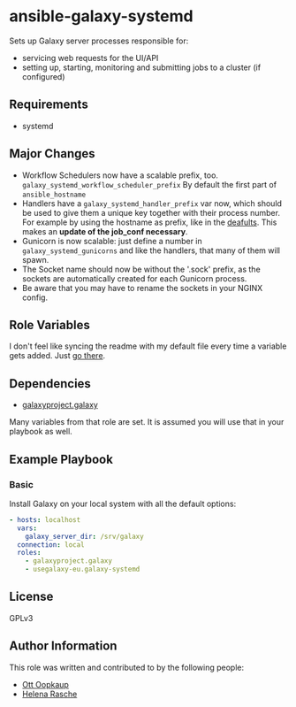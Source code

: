 # ansible-galaxy-systemd

Sets up Galaxy server processes responsible for:

- servicing web requests for the UI/API
- setting up, starting, monitoring and submitting jobs to a cluster (if configured)

## Requirements

- systemd

## Major Changes

- Workflow Schedulers now have a scalable prefix, too. `galaxy_systemd_workflow_scheduler_prefix` By default the first part of `ansible_hostname`
- Handlers have a `galaxy_systemd_handler_prefix` var now, which should be used to give them a unique key together with their process number. For example by using the hostname as prefix, like in the [deafults][defaults]. This makes an **update of the job_conf necessary**.
- Gunicorn is now scalable: just define a number in `galaxy_systemd_gunicorns` and like the handlers, that many of them will spawn.
- The Socket name should now be without the '.sock' prefix, as the sockets are automatically created for each Gunicorn process.
- Be aware that you may have to rename the sockets in your NGINX config.

## Role Variables

I don't feel like syncing the readme with my default file every time a variable gets added. Just [go there][defaults].

[defaults]: defaults/main.yml

## Dependencies

- [galaxyproject.galaxy](https://github.com/galaxyproject/ansible-galaxy)

Many variables from that role are set. It is assumed you will use that in your playbook as well.

## Example Playbook

### Basic

Install Galaxy on your local system with all the default options:

```yaml
- hosts: localhost
  vars:
    galaxy_server_dir: /srv/galaxy
  connection: local
  roles:
    - galaxyproject.galaxy
    - usegalaxy-eu.galaxy-systemd
```

## License

GPLv3

## Author Information

This role was written and contributed to by the following people:

- [Ott Oopkaup](https://github.com/ooobik)
- [Helena Rasche](https://github.com/hexylena)
